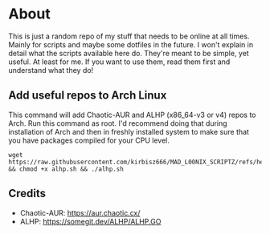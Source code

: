 # About
This is just a random repo of my stuff that needs to be online at all times.
Mainly for scripts and maybe some dotfiles in the future.
I won't explain in detail what the scripts available here do.
They're meant to be simple, yet useful. At least for me.
If you want to use them, read them first and understand what they do!

## Add useful repos to Arch Linux
 This command will add Chaotic-AUR and ALHP (x86_64-v3 or v4) repos to Arch. Run this command as root. I'd recommend doing that during installation of Arch and then in freshly
 installed system to make sure that you have packages compiled for your CPU level.

```
wget https://raw.githubusercontent.com/kirbisz666/MAD_L00NIX_SCRIPTZ/refs/heads/main/scripts/alhp.sh && chmod +x alhp.sh && ./alhp.sh
```

## Credits
* Chaotic-AUR: https://aur.chaotic.cx/
* ALHP: https://somegit.dev/ALHP/ALHP.GO
